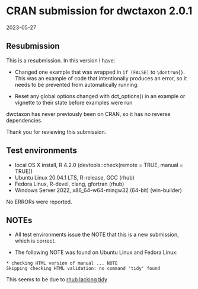 # CRAN submission for dwctaxon 2.0.1

2023-05-27
## Resubmission

This is a resubmission. In this version I have:

* Changed one example that was wrapped in `if (FALSE)` to `\dontrun{}`. This was
an example of code that intentionally produces an error, so it needs to be
prevented from automatically running.

* Reset any global options changed with dct_options() in an example or vignette
to their state before examples were run

dwctaxon has never previously been on CRAN, so it has no reverse dependencies.

Thank you for reviewing this submission.

## Test environments

* local OS X install, R 4.2.0 (devtools::check(remote = TRUE, manual = TRUE))
* Ubuntu Linux 20.04.1 LTS, R-release, GCC (rhub)
* Fedora Linux, R-devel, clang, gfortran (rhub)
* Windows Server 2022, x86_64-w64-mingw32 (64-bit) (win-builder)

No ERRORs were reported.

## NOTEs

* All test environments issue the NOTE that this is a new submission, which is correct.

* The following NOTE was found on Ubuntu Linux and Fedora Linux:

```
* checking HTML version of manual ... NOTE
Skipping checking HTML validation: no command 'tidy' found
```

This seems to be due to [rhub lacking tidy](https://github.com/r-hub/rhub/issues/548)
